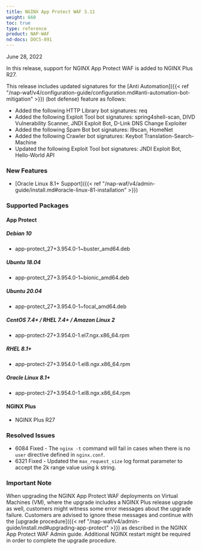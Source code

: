 ```yaml
---
title: NGINX App Protect WAF 3.11
weight: 660
toc: true
type: reference
product: NAP-WAF
nd-docs: DOCS-891
---
```


June 28, 2022

In this release, support for NGINX App Protect WAF is added to NGINX Plus R27.

This release includes updated signatures for the [Anti Automation]({{< ref "/nap-waf/v4/configuration-guide/configuration.md#anti-automation-bot-mitigation" >}}) (bot defense) feature as follows:

- Added the following HTTP Library bot signatures: req
- Added the following Exploit Tool bot signatures: spring4shell-scan, DIVD Vulnerability Scanner, JNDI Exploit Bot, D-Link DNS Change Exploiter
- Added the following Spam Bot bot signatures: l9scan, HomeNet
- Added the following Crawler bot signatures: Keybot Translation-Search-Machine
- Updated the following Exploit Tool bot signatures: JNDI Exploit Bot, Hello-World API

### New Features

- [Oracle Linux 8.1+ Support]({{< ref "/nap-waf/v4/admin-guide/install.md#oracle-linux-81-installation" >}})

### Supported Packages

#### App Protect

##### Debian 10

- app-protect_27+3.954.0-1~buster_amd64.deb

##### Ubuntu 18.04

- app-protect_27+3.954.0-1~bionic_amd64.deb

##### Ubuntu 20.04

- app-protect_27+3.954.0-1~focal_amd64.deb

##### CentOS 7.4+ / RHEL 7.4+ / Amazon Linux 2

- app-protect-27+3.954.0-1.el7.ngx.x86_64.rpm

##### RHEL 8.1+

- app-protect-27+3.954.0-1.el8.ngx.x86_64.rpm

##### Oracle Linux 8.1+

- app-protect-27+3.954.0-1.el8.ngx.x86_64.rpm

#### NGINX Plus

- NGINX Plus R27

### Resolved Issues

- 6084 Fixed - The `nginx -t` command will fail in cases when there is no `user` directive defined in `nginx.conf`.
- 6321 Fixed - Updated the `max_request_size` log format parameter to accept the 2k range value using k string.


### **Important Note**

When upgrading the NGINX App Protect WAF deployments on Virtual Machines (VM), where the upgrade includes a NGINX Plus release upgrade as well, customers might witness some error messages about the upgrade failure.
Customers are advised to ignore these messages and continue with the [upgrade procedure]({{< ref "/nap-waf/v4/admin-guide/install.md#upgrading-app-protect" >}}) as described in the NGINX App Protect WAF Admin guide.
Additional NGINX restart might be required in order to complete the upgrade procedure.
